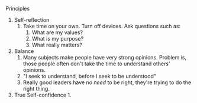 Principles

1. Self-reflection
	1. Take time on your own. Turn off devices. Ask questions such as:
		1. What are my values?
		2. What is my purpose?
		3. What really matters?
2. Balance
	1. Many subjects make people have very strong opinions. Problem is, those people often don't take the time to understand others' opinions.
	2. "I seek to understand, before I seek to be understood"
	3. Really good leaders have no *need* to be right, they're trying to do the right thing.
3. True Self-confidence
	1. 